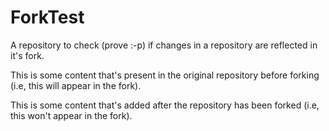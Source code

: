 # ForkTest
A repository to check (prove :-p) if  changes in a repository are reflected in it's fork.

This is some content that's present in the original repository before forking (i.e, this will appear in the fork).

This is some content that's added after the repository has been forked (i.e, this won't appear in the fork).
